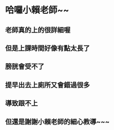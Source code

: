 # 哈囉小賴老師~~

## 老師真的上的很詳細喔
## 但是上課時間好像有點太長了
## 膀胱會受不了
## 提早出去上廁所又會錯過很多
## 導致跟不上
## 但還是謝謝小賴老師的細心教導~~~

